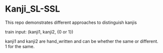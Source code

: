# Kanji_SL-SSL
This repo demonstrates different approaches to distinguish kanjis

train input: (kanji1, kanji2, {0 or 1})

kanji1 and kanji2 are hand_written and can be whether the same or different. 1 for the same.
